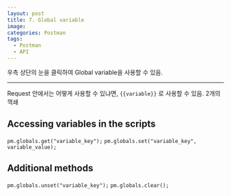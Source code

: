 ```yaml
---
layout: post
title: 7. Global variable
image:
categories: Postman
tags:
  - Postman
  - API
---
```




우측 상단의 눈을 클릭하여 Global variable을 사용할 수 있음.

- - - -
Request 안에서는 어떻게 사용할 수 있냐면, `{{variable}}` 로 사용할 수 있음. 2개의 꺽쇄

## Accessing variables in the scripts
`pm.globals.get("variable_key");`
`pm.globals.set("variable_key", variable_value);`


## Additional methods
`pm.globals.unset("variable_key");`
`pm.globals.clear();`



